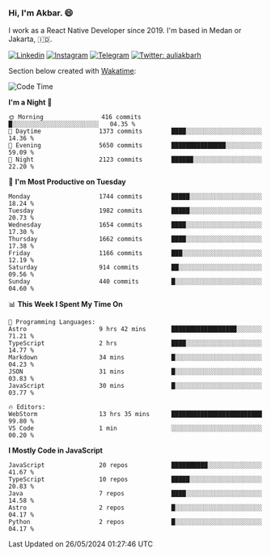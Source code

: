 ### Hi,  I'm Akbar. 😄

I work as a React Native Developer since 2019. I'm based in Medan or Jakarta, :indonesia:. 

<!-- 🔭 Take a look at my [LinkedIn](https://www.linkedin.com/in/aulia-akbar-harahap/) profile. -->

<!-- For now I still don't have a repository to be proud of, but I'm working on it. -->

[![Linkedin](https://img.shields.io/badge/-Aulia%20Akbar%20Harahap-blue?style=flat-square&labelColor=gray&logo=Linkedin&logoColor=white&link=https://www.linkedin.com/in/aulia-akbar-harahap)](https://www.linkedin.com/in/aulia-akbar-harahap)
[![Instagram](https://img.shields.io/badge/-@auliakbarh-orange?style=flat-square&labelColor=gray&logo=Instagram&logoColor=white&link=https://www.instagram.com/auliakbarh)](https://www.instagram.com/auliakbarh)
[![Telegram](https://img.shields.io/badge/-auliakbarh-informational?style=flat-square&labelColor=gray&logo=telegram&logoColor=white&link=https://t.me/auliakbarh)](https://t.me/auliakbarh)
[![Twitter: auliakbarh](https://img.shields.io/twitter/follow/auliakbarh?style=social)](https://twitter.com/auliakbarh)

Section below created with [Wakatime](https://wakatime.com/):
<!--START_SECTION:waka-->
![Code Time](http://img.shields.io/badge/Code%20Time-69%20hrs%204%20mins-blue)

**I'm a Night 🦉** 

```text
🌞 Morning                416 commits         █░░░░░░░░░░░░░░░░░░░░░░░░   04.35 % 
🌆 Daytime                1373 commits        ████░░░░░░░░░░░░░░░░░░░░░   14.36 % 
🌃 Evening                5650 commits        ███████████████░░░░░░░░░░   59.09 % 
🌙 Night                  2123 commits        ██████░░░░░░░░░░░░░░░░░░░   22.20 % 
```
📅 **I'm Most Productive on Tuesday** 

```text
Monday                   1744 commits        █████░░░░░░░░░░░░░░░░░░░░   18.24 % 
Tuesday                  1982 commits        █████░░░░░░░░░░░░░░░░░░░░   20.73 % 
Wednesday                1654 commits        ████░░░░░░░░░░░░░░░░░░░░░   17.30 % 
Thursday                 1662 commits        ████░░░░░░░░░░░░░░░░░░░░░   17.38 % 
Friday                   1166 commits        ███░░░░░░░░░░░░░░░░░░░░░░   12.19 % 
Saturday                 914 commits         ██░░░░░░░░░░░░░░░░░░░░░░░   09.56 % 
Sunday                   440 commits         █░░░░░░░░░░░░░░░░░░░░░░░░   04.60 % 
```


📊 **This Week I Spent My Time On** 

```text
💬 Programming Languages: 
Astro                    9 hrs 42 mins       ██████████████████░░░░░░░   71.21 % 
TypeScript               2 hrs               ████░░░░░░░░░░░░░░░░░░░░░   14.77 % 
Markdown                 34 mins             █░░░░░░░░░░░░░░░░░░░░░░░░   04.23 % 
JSON                     31 mins             █░░░░░░░░░░░░░░░░░░░░░░░░   03.83 % 
JavaScript               30 mins             █░░░░░░░░░░░░░░░░░░░░░░░░   03.77 % 

🔥 Editors: 
WebStorm                 13 hrs 35 mins      █████████████████████████   99.80 % 
VS Code                  1 min               ░░░░░░░░░░░░░░░░░░░░░░░░░   00.20 % 
```

**I Mostly Code in JavaScript** 

```text
JavaScript               20 repos            ██████████░░░░░░░░░░░░░░░   41.67 % 
TypeScript               10 repos            █████░░░░░░░░░░░░░░░░░░░░   20.83 % 
Java                     7 repos             ████░░░░░░░░░░░░░░░░░░░░░   14.58 % 
Astro                    2 repos             █░░░░░░░░░░░░░░░░░░░░░░░░   04.17 % 
Python                   2 repos             █░░░░░░░░░░░░░░░░░░░░░░░░   04.17 % 
```




 Last Updated on 26/05/2024 01:27:46 UTC
<!--END_SECTION:waka-->


<!--
**auliakbarh/auliakbarh** is a ✨ _special_ ✨ repository because its `README.md` (this file) appears on your GitHub profile.

Here are some ideas to get you started:

- 🔭 I’m currently working on ...
- 🌱 I’m currently learning ...
- 👯 I’m looking to collaborate on ...
- 🤔 I’m looking for help with ...
- 💬 Ask me about ...
- 📫 How to reach me: ...
- 😄 Pronouns: ...
- ⚡ Fun fact: ...
-->

